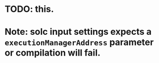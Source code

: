 # TODO: this.

# Note: solc input settings expects a `executionManagerAddress` parameter or compilation will fail.
